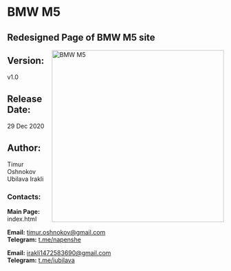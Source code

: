 # BMW M5
## Redesigned Page of BMW M5 site
<img src="https://www.bmw.ru/content/dam/bmw/common/all-models/m-series/m5-sedan/2020/Highlights/bmw-5-series-sedan-m-highlights-sp-xxl.jpg/_jcr_content/renditions/cq5dam.resized.img.1680.large.time1590415951818.jpg" align="right"
     alt="BMW M5" width="400" height="auto">
     
## Version:
v1.0

## Release Date:
29 Dec 2020

## Author:
Timur Oshnokov<br>
Ubilava Irakli

### Contacts:
**Main Page:** index.html

**Email:** timur.oshnokov@gmail.com<br>
**Telegram:** [t.me/napenshe](https://www.t.me/napenshe)

**Email:** irakli1472583690@gmail.com<br>
**Telegram:** [t.me/iubilava](https://www.t.me/iubilava)


